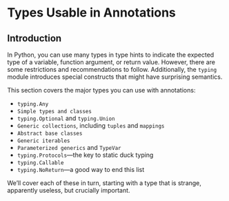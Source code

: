 # Types Usable in Annotations

## Introduction
In Python, you can use many types in type hints to indicate the expected type of a variable, function argument, or return value. However, there are some restrictions and recommendations to follow. Additionally, the `typing` module introduces special constructs that might have surprising semantics.

This section covers the major types you can use with annotations:

- `typing.Any`
- `Simple types and classes`
- `typing.Optional` and `typing.Union`
- `Generic collections`, including `tuples` and `mappings`
- `Abstract base classes`
- `Generic iterables`
- `Parameterized generics` and `TypeVar`
- `typing.Protocols`—the key to static duck typing
- `typing.Callable`
- `typing.NoReturn`—a good way to end this list

We’ll cover each of these in turn, starting with a type that is strange, apparently useless, but crucially important.

